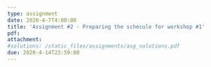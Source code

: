 ```yaml
---
type: assignment
date: 2020-4-7T4:00:00
title: 'Assignment #2 - Preparing the schecule for workshop #1'
pdf: 
attachment:
#solutions: /static_files/assignments/asg_solutions.pdf
due: 2020-4-14T23:59:00
---
```


